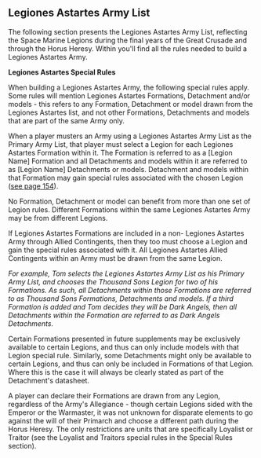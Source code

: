 ## Legiones Astartes Army List

The following section presents the Legiones Astartes Army List, reflecting the Space Marine Legions during the final years of the Great Crusade and through the Horus Heresy. Within you'll find all the rules needed to build a Legiones Astartes Army.

**Legiones Astartes Special Rules**

When building a Legiones Astartes Army, the following special rules apply. Some rules will mention Legiones Astartes Formations, Detachment and/or models - this refers to any Formation, Detachment or model drawn from the Legiones Astartes list, and not other Formations, Detachments and models that are part of the same Army only.

When a player musters an Army using a Legiones Astartes Army List as the Primary Army List, that player must select a Legion for each Legiones Astartes Formation within it. The Formation is referred to as a [Legion Name] Formation and all Detachments and models within it are referred to as [Legion Name] Detachments or models. Detachment and models within that Formation may gain special rules associated with the chosen Legion ([see page 154](../the_legiones_astartes/legiones_astartes_special_rules/)).

No Formation, Detachment or model can benefit from more than one set of Legion rules. Different Formations within the same Legiones Astartes Army may be from different Legions.

If Legiones Astartes Formations are included in a non- Legiones Astartes Army through Allied Contingents, then they too must choose a Legion and gain the special rules associated with it. All Legiones Astartes Allied Contingents within an Army must be drawn from the same Legion.

*For example, Tom selects the Legiones Astartes Army List as his Primary Army List, and chooses the Thousand Sons Legion for two of his Formations. As such, all Detachments within those Formations are referred to as Thousand Sons Formations, Detachments and models. If a third Formation is added and Tom decides they will be Dark Angels, then all Detachments within the Formation are referred to as Dark Angels Detachments.*

Certain Formations presented in future supplements may be exclusively available to certain Legions, and thus can only include models with that Legion special rule. Similarly, some Detachments might only be available to certain Legions, and thus can only be included in Formations of that Legion. Where this is the case it will always be clearly stated as part of the Detachment's datasheet.

A player can declare their Formations are drawn from any Legion, regardless of the Army's Allegiance - though certain Legions sided with the Emperor or the Warmaster, it was not unknown for disparate elements to go against the will of their Primarch and choose a different path during the Horus Heresy. The only restrictions are units that are specifically Loyalist or Traitor (see the Loyalist and Traitors special rules in the Special Rules section). 